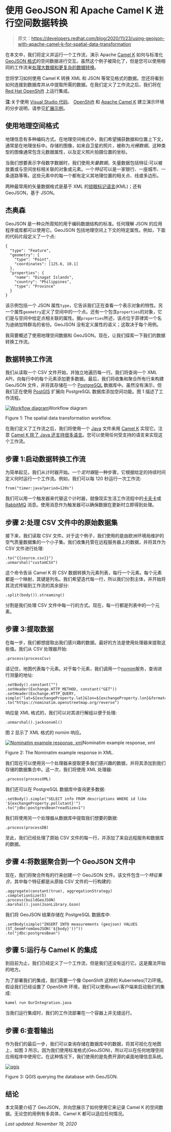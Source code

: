 # 使用 GeoJSON 和 Apache Camel K 进行空间数据转换

> 原文：<https://developers.redhat.com/blog/2020/11/23/using-geojson-with-apache-camel-k-for-spatial-data-transformation>

在本文中，我们将定义并运行一个工作流，演示 Apache [Camel K](https://developers.redhat.com/topics/camel-k) 如何与标准化 [GeoJSON 格式](https://geojson.org/)的空间数据进行交互。虽然这个例子被简化了，但是您可以使用相同的工作流来[处理大数据和更复杂的数据转换](https://developers.redhat.com/blog/2020/05/05/working-with-big-spatial-data-workflows-or-what-would-john-snow-do/)。

您将学习如何使用 Camel K 转换 XML 和 JSON 等常见格式的数据。您还将看到如何连接到数据库并从中提取所需的数据。在我们定义了工作流之后，我们将在 [Red Hat OpenShift](https://developers.redhat.com/products/openshift) 上运行集成。

**注**:关于使用 [Visual Studio 代码](https://developers.redhat.com/blog/category/vs-code/)、 [OpenShift](https://developers.redhat.com/openshift) 和 [Apache Camel K](https://github.com/apache/camel-k/releases/tag/1.0.0) 建立演示环境的分步说明，请参见[扩展示例](https://github.com/openshift-integration/camel-k-example-transformations)。

## 使用地理空间格式

地理信息有多种编码方式。在地理空间格式中，我们希望捕获数据和位置上下文，通常是在地理坐标中。存储的图像，如来自卫星的照片，被称为*光栅数据*。这种类型的图像通常包含元数据属性，以及定义照片拍摄位置的坐标。

当我们想要表示字母数字数据时，我们使用*矢量数据*。矢量数据包括特征:可以被放置或与空间坐标相关联的对象或元素。一个*特征*可以是一家银行、一座城市、一条道路等等。这些元素中的每一个都有定义其地理位置的相关点、线或多边形。

两种最常用的矢量数据格式是基于 XML 的[锁眼标记语言](https://en.wikipedia.org/wiki/Keyhole_Markup_Language)(KML)；还有 GeoJSON，基于 JSON。

## 杰奥森

GeoJSON 是一种众所周知的用于编码数据结构的标准。任何理解 JSON 的应用程序或库都可以使用它。GeoJSON 包括地理空间上下文的特定属性。例如，下面的代码片段定义了一个点:

```
{
  "type": "Feature",
  "geometry": {
    "type": "Point",
    "coordinates": [125.6, 10.1]
  },
  "properties": {
    "name": "Dinagat Islands",
    "country": "Philippines",
    "type": "Province"
  }
}
```

该示例包括一个 JSON 属性`type`，它告诉我们正在查看一个表示对象的特性。另一个属性`geometry`定义了空间中的一个点。还有一个包含`properties`的对象，它们是与空间中给定点相关联的属性。据`properties`所述，该点位于菲律宾一个名为迪纳加特群岛的省份。GeoJSON 没有定义属性的语义；这取决于每个用例。

我简要概述了使用地理空间数据和 GeoJSON。现在，让我们探索一下我们的数据转换工作流。

## 数据转换工作流

我们从读取一个 CSV 文件开始，并独立地遍历每一行。我们将查询一个 XML API，向每行中的每个元素添加更多数据。最后，我们将收集和聚合所有行来构建 GeoJSON 文件，并将其存储在一个 [PostgreSQL](https://www.postgresql.org/) 数据库中。虽然没有演示，但我们正在使用 [PostGIS](https://postgis.net/) 扩展向 PostgreSQL 数据库添加空间功能。图 1 描述了工作流程。

[![Workflow diagram](img/5d792116d1e6be8ede5469f7833906ab.png "flux_diagram")](/sites/default/files/blog/2020/07/flux_diagram.png)Workflow diagram

Figure 1: The spatial data transformation workflow.

在我们定义了工作流之后，我们将使用一个 [Java](https://developers.redhat.com/topics/enterprise-java) 文件来用 [Camel K](https://github.com/apache/camel-k/) 实现它。注意 [Camel K 除了 Java 还支持很多语言](https://camel.apache.org/camel-k/latest/languages/languages.html)。您可以使用任何受支持的语言来实现这个工作流。

## 步骤 1:启动数据转换工作流

为简单起见，我们从计时器开始。一个*定时器*是一种步骤，它根据给定的持续时间定义何时运行一个工作流。例如，我们可以每 120 秒运行一次工作流:

```
from("timer:java?period=120s")
```

我们可以用一个触发器来代替这个计时器，就像现实生活工作流程中的[卡夫卡](https://kafka.apache.org/)或 [RabbitMQ](https://camel.apache.org/components/latest/rabbitmq-component.html) 消息。使用消息作为触发器可以确保数据在更新时立即得到处理。

## 步骤 2:处理 CSV 文件中的原始数据集

接下来，我们读取 CSV 文件。对于这个例子，我们使用的是由欧洲环境局维护的空气质量数据集的一个小子集。我们收集托管在远程服务器上的数据，并将其作为 CSV 文件进行处理:

```
.to("{{source.csv}}")
.unmarshal("customCSV")

```

这个命令告诉 Camel K 将 CSV 数据转换为元素列表，每行一个元素。每个元素都是一个映射，其键是列名。我们希望迭代每一行，所以我们分割主体，并开始将其流式传输到工作流的其余部分:

```
.split(body()).streaming()
```

分割是我们处理 CSV 文件中每一行的方式。现在，每一行都是列表中的一个元素。

## 步骤 3:提取数据

在每一步，我们都想提取出我们感兴趣的数据。最好的方法是使用处理器来提取这些值。我们从 CSV 处理器开始:

```
.process(processCsv)
```

请记住，地图代表每个元素。对于每个元素，我们调用一个[nomim](https://nominatim.openstreetmap.org/)服务，查询进行测量的地址:

```
.setBody().constant("")
.setHeader(Exchange.HTTP_METHOD, constant("GET"))
.setHeader(Exchange.HTTP_QUERY, simple("lat=${exchangeProperty.lat}&lon=${exchangeProperty.lon}&format=xml"))
.to("https://nominatim.openstreetmap.org/reverse")

```

响应是 XML 格式的，我们可以对其进行解组以便于处理:

```
.unmarshal().jacksonxml()
```

图 2 显示了 XML 格式的 nomim 响应。

[![Nominatim example response, xml](img/c0fddb637fdaa96f4a3eb000ddfc9a28.png "nominatim_xml")](/sites/default/files/blog/2020/07/nominatim_xml.png)Nominatim example response, xml

Figure 2: The Nominatim example response in XML.

我们现在可以使用另一个处理器来提取更多我们感兴趣的数据，并将其添加到我们存储的数据集合中。这一次，我们将使用 XML 处理器:

```
.process(processXML)

```

我们还可以在 PostgreSQL 数据库中查询更多数据:

```
.setBody().simple("SELECT info FROM descriptions WHERE id like '${exchangeProperty.pollutant}'")
.to("jdbc:postgresBean?readSize=1")

```

我们将使用另一个处理器从数据库中提取我们想要的数据:

```
.process(processDB)
```

至此，我们已经处理了原始 CSV 文件的每一行，并添加了来自远程服务和数据库的数据。

## 步骤 4:将数据聚合到一个 GeoJSON 文件中

现在，我们将聚合所有的行来创建一个 GeoJSON 文件。该文件包含一个*特征集合*，其中每个特征都是从原始 CSV 文件的一行构建的:

```
.aggregate(constant(true), aggregationStrategy)
.completionSize(5)
.process(buildGeoJSON)
.marshal().json(JsonLibrary.Gson)

```

我们将 GeoJSON 结果存储在 PostgreSQL 数据库中:

```
.setBody(simple("INSERT INTO measurements (geojson) VALUES (ST_GeomFromGeoJSON('${body}'))"))
.to("jdbc:postgresBean")

```

## 步骤 5:运行与 Camel K 的集成

到目前为止，我们已经定义了一个工作流，但是我们还没有运行它。这是魔法开始的地方。

为了部署我们的集成，我们需要一个像 OpenShift 这样的 Kubernetes(T2)环境。假设我们已经设置了 OpenShift 环境，我们可以使用`kamel`客户端来启动我们的集成:

```
kamel run OurIntegration.java

```

当我们运行集成时，我们的工作流部署在一个容器上并无缝运行。

## 步骤 6:查看输出

作为我们的最后一步，我们可以查询存储在数据库中的数据，将其可视化在地图上，如图 3 所示。因为我们使用标准格式(GeoJSON)，所以可以在任何地理空间应用程序中使用它。在这种情况下，我们使用的是免费开源的桌面地理信息系统。

[![](img/b134a1769e190b7241b2cc5af10c1c1e.png "qgis")](/sites/default/files/blog/2020/06/qgis-1.png)

Figure 3: QGIS querying the database with GeoJSON.

## 结论

本文简要介绍了 GeoJSON，并向您展示了如何使用它来记录 Camel K 的空间数据。无论您的用例有多具体，Camel K 都可以适应任何情况。

*Last updated: November 19, 2020*